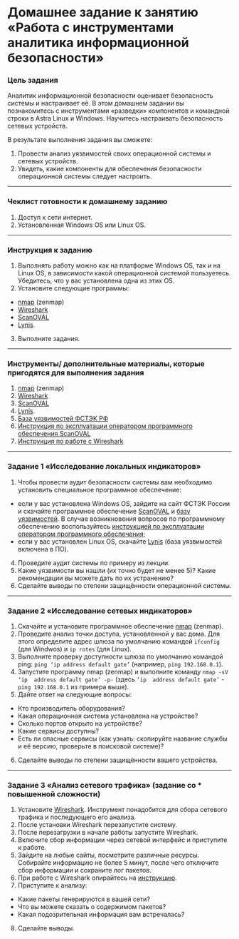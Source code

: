 # Домашнее задание к занятию «Работа с инструментами аналитика информационной безопасности»

### Цель задания

Аналитик информационной безопасности оценивает безопасность системы и настраивает её. В этом домашнем задании вы познакомитесь с инструментами «разведки» компонентов и командной строки в Astra Linux и Windows. Научитесь настраивать безопасность сетевых устройств.

В результате выполнения задания вы сможете:

1. Провести анализ уязвимостей своих операционной системы и сетевых устройств.
2. Увидеть, какие компоненты для обеспечения безопасности операционной системы следует настроить.

------

### Чеклист готовности к домашнему заданию

1. Доступ к сети интернет.
2. Установленная Windows OS или Linux OS.

------

### Инструкция к заданию

1. Выполнять работу можно как на платформе Windows OS, так и на Linux OS, в зависимости какой операционной системой пользуетесь. Убедитесь, что у вас установлена одна из этих OS.
2. Установите следующие программы: 
- [nmap](https://nmap.org/) (zenmap)
- [Wireshark](https://www.wireshark.org/)
- [ScanOVAL](https://bdu.fstec.ru/files/scanoval.msi)
- [Lynis](https://cisofy.com/lynis/#installation).
3. Выполните задания.

------

### Инструменты/ дополнительные материалы, которые пригодятся для выполнения задания

1. [nmap](https://nmap.org/) (zenmap)
2. [Wireshark](https://www.wireshark.org/)
3. [ScanOVAL](https://bdu.fstec.ru/files/scanoval.msi)
4. [Lynis](https://cisofy.com/lynis/#installation).
5. [База уязвимостей ФСТЭК РФ](https://bdu.fstec.ru/files/scanoval.xml)
6. [Инструкция по эксплуатации оператором программного обеспечения ScanOVAL](https://bdu.fstec.ru/files/documents/scanoval_manual.pdf)
7. [Инструкция по работе с Wireshark](https://www.wireshark.org/#learnWS)

------

### Задание 1 «Исследование локальных индикаторов»

1. Чтобы провести аудит безопасности системы вам необходимо установить специальное программное обеспечение:
- если у вас установлена Windows OS, зайдите на сайт ФСТЭК России и скачайте программное обеспечение [ScanOVAL](https://bdu.fstec.ru/files/scanoval.msi) и [базу уязвимостей](https://bdu.fstec.ru/files/scanoval.xml). В случае возникновения вопросов по программному обеспечению воспользуйтесь [инструкцией по эксплуатации оператором программного обеспечения](https://bdu.fstec.ru/files/documents/scanoval_manual.pdf);
- если у вас установлен Linux OS, скачайте [Lynis](https://cisofy.com/lynis/#installation) (база уязвимостей включена в ПО).
4. Проведите аудит системы по примеру из лекции.
5. Какие уязвимости вы нашли (их точно будет не менее 5)? Какие рекомендации вы можете дать по их устранению?
6. Сделайте выводы по степени защищённости операционной системы. 

------

### Задание 2 «Исследование сетевых индикаторов»

1. Скачайте и установите программное обеспечение [nmap](https://nmap.org/) (zenmap).
2. Проведите анализ точки доступа, установленной у вас дома. Для этого определите адрес шлюза по умолчанию командой `ifconfig` (для Windwos) и `ip rotes` (для Linux). 
3. Выполните проверку доступности шлюза по умолчанию командой ping:
`ping ‘ip address default gate’` (например, `ping 192.168.0.1`).
4. Запустите программу nmap (zenmap) и выполните команду `nmap -sV ‘ip  address default gate’ -p-` (здесь `‘ip  address default gate’` - `ping 192.168.0.1` из примера выше).
5. Дайте ответ на следующие вопросы:
- Кто производитель оборудования?
- Какая операционная система установлена на устройстве?
- Сколько портов открыто на устройстве?
- Какие сервисы доступны? 
- Есть ли опасные сервисы (как узнать: скопируйте название службы и её версию, проверьте в поисковой системе)?
6. Сделайте выводы по степени защищённости вашего устройства. 

-----

### Задание 3 «Анализ сетевого трафика» (задание со * повышенной сложности)

1. Установите [Wireshark](https://www.wireshark.org/). Инструмент понадобится для сбора сетевого трафика и последующего его анализа. 
2. После установки Wireshark перезапустите систему.
3. После перезагрузки в начале работы запустите Wireshark.
4. Включите сбор информации через сетевой интерфейс и приступите к работе.
5. Зайдите на любые сайты, посмотрите различные ресурсы. Собирайте информацию не более 5 минут, после чего отключите сбор информации и сохраните лог пакетов.
6. При работе с Wireshark опирайтесь на [инструкцию](https://www.wireshark.org/#learnWS). 
7. Приступите к анализу:
- Какие пакеты генерируются в вашей сети?
- Что вы можете сказать о содержимом пакетов?
- Какая подозрительная информация вам встречалась?
8. Сделайте выводы.

